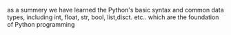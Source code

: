 as a summery we have learned the Python's basic syntax and common data types, including int, float, str, bool, list,disct. etc.. which are the foundation of Python programming
